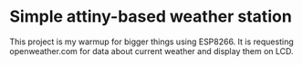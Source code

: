 # Simple attiny-based weather station

This project is my warmup for bigger things using ESP8266.
It is requesting openweather.com for data about current weather and display them on LCD.
